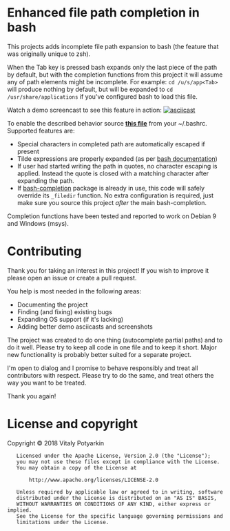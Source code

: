 # Enhanced file path completion in bash

This projects adds incomplete file path expansion to bash (the feature that was
originally unique to zsh).

When the Tab key is pressed bash expands only the last piece of the path by
default, but with the completion functions from this project it will assume any
of path elements might be incomplete. For example: `cd /u/s/app<Tab>` will
produce nothing by default, but will be expanded to `cd /usr/share/applications`
if you've configured bash to load this file.

Watch a demo screencast to see this feature in action:
[![asciicast](https://asciinema.org/a/0zhzOYbkF22pWLmbx1RHCYyqQ.png)](https://asciinema.org/a/0zhzOYbkF22pWLmbx1RHCYyqQ)

To enable the described behavior source [**this file**][main] from your
~/.bashrc. Supported features are:

- Special characters in completed path are automatically escaped if present
- Tilde expressions are properly expanded (as per [bash documentation])
- If user had started writing the path in quotes, no character escaping is
  applied. Instead the quote is closed with a matching character after expanding
  the path.
- If [bash-completion] package is already in use, this code will safely override
  its `_filedir` function. No extra configuration is required, just make sure
  you source this project *after* the main bash-completion.

Completion functions have been tested and reported to work on Debian 9 and
Windows (msys).


# Contributing

Thank you for taking an interest in this project! If you wish to improve it
please open an issue or create a pull request.

You help is most needed in the following areas:

- Documenting the project
- Finding (and fixing) existing bugs
- Expanding OS support (if it's lacking)
- Adding better demo asciicasts and screenshots

The project was created to do one thing (autocomplete partial paths) and to do
it well. Please try to keep all code in one file and to keep it short. Major new
functionality is probably better suited for a separate project.

I'm open to dialog and I promise to behave responsibly and treat all
contributors with respect. Please try to do the same, and treat others the way
you want to be treated.

Thank you again!


# License and copyright

Copyright © 2018 Vitaly Potyarkin

```
   Licensed under the Apache License, Version 2.0 (the "License");
   you may not use these files except in compliance with the License.
   You may obtain a copy of the License at

       http://www.apache.org/licenses/LICENSE-2.0

   Unless required by applicable law or agreed to in writing, software
   distributed under the License is distributed on an "AS IS" BASIS,
   WITHOUT WARRANTIES OR CONDITIONS OF ANY KIND, either express or implied.
   See the License for the specific language governing permissions and
   limitations under the License.
```

[bash-completion]: https://salsa.debian.org/debian/bash-completion
[bash documentation]: https://www.gnu.org/software/bash/manual/html_node/Tilde-Expansion.html
[main]: bash_completion
